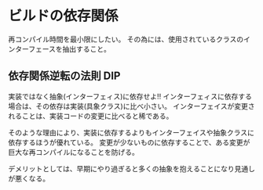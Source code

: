 # ビルドの依存関係

再コンパイル時間を最小限にしたい。
その為には、使用されているクラスのインターフェースを抽出すること。

## 依存関係逆転の法則 DIP

実装ではなく抽象(インターフェィス)に依存せよ!!
インターフェィスに依存する場合は、その依存は実装(具象クラス)に比べ小さい。
インターフェイスが変更されることは、実装コードの変更に比べると稀である。

そのような理由により、実装に依存するよりもインターフェイスや抽象クラスに依存するほうが優れている。
変更が少ないものに依存することで、ある変更が巨大な再コンパイルになることを防げる。

デメリットとしては、早期にやり過ぎると多くの抽象を抱えることになり見通しが悪くなる。

